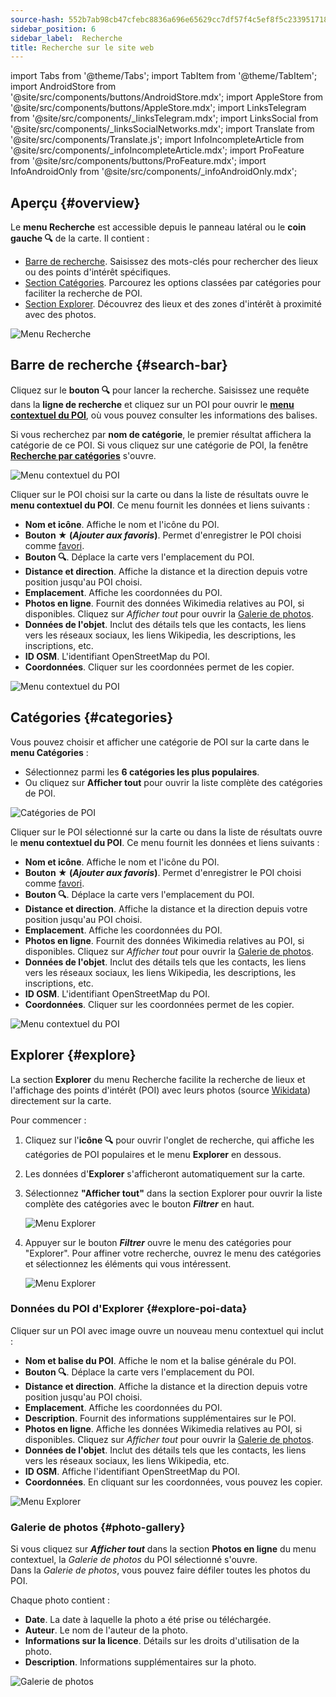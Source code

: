 ```yaml
---
source-hash: 552b7ab98cb47cfebc8836a696e65629cc7df57f4c5ef8f5c2339517189845a0
sidebar_position: 6
sidebar_label:  Recherche
title: Recherche sur le site web
---
```


import Tabs from '@theme/Tabs';
import TabItem from '@theme/TabItem';
import AndroidStore from '@site/src/components/buttons/AndroidStore.mdx';
import AppleStore from '@site/src/components/buttons/AppleStore.mdx';
import LinksTelegram from '@site/src/components/_linksTelegram.mdx';
import LinksSocial from '@site/src/components/_linksSocialNetworks.mdx';
import Translate from '@site/src/components/Translate.js';
import InfoIncompleteArticle from '@site/src/components/_infoIncompleteArticle.mdx';
import ProFeature from '@site/src/components/buttons/ProFeature.mdx';
import InfoAndroidOnly from '@site/src/components/_infoAndroidOnly.mdx';

<InfoIncompleteArticle/>


## Aperçu {#overview}

Le **menu Recherche** est accessible depuis le panneau latéral ou le **coin gauche 🔍** de la carte. Il contient :

- [Barre de recherche](#search-bar). Saisissez des mots-clés pour rechercher des lieux ou des points d'intérêt spécifiques.  
- [Section Catégories](#categories). Parcourez les options classées par catégories pour faciliter la recherche de POI.  
- [Section Explorer](#explore). Découvrez des lieux et des zones d'intérêt à proximité avec des photos.

![Menu Recherche](@site/static/img/web/search.png)


## Barre de recherche {#search-bar}

Cliquez sur le **bouton 🔍** pour lancer la recherche. Saisissez une requête dans la **ligne de recherche** et cliquez sur un POI pour ouvrir le [**menu contextuel du POI**](#explore-poi-data), où vous pouvez consulter les informations des balises.

Si vous recherchez par **nom de catégorie**, le premier résultat affichera la catégorie de ce POI. Si vous cliquez sur une catégorie de POI, la fenêtre [**Recherche par catégories**](#categories) s'ouvre.

![Menu contextuel du POI](@site/static/img/web/context_menu_poi.png)


Cliquer sur le POI choisi sur la carte ou dans la liste de résultats ouvre le **menu contextuel du POI**. Ce menu fournit les données et liens suivants :

- **Nom et icône**. Affiche le nom et l'icône du POI.  
- **Bouton ★ (*Ajouter aux favoris*)**. Permet d'enregistrer le POI choisi comme [favori](../web/web-userdata.mdx#add--edit-favorite).  
- **Bouton 🔍**. Déplace la carte vers l'emplacement du POI.  
- **Distance et direction**. Affiche la distance et la direction depuis votre position jusqu'au POI choisi.  
- **Emplacement**. Affiche les coordonnées du POI.  
- **Photos en ligne**. Fournit des données Wikimedia relatives au POI, si disponibles. Cliquez sur *Afficher tout* pour ouvrir la [Galerie de photos](#photo-gallery).
- **Données de l'objet**. Inclut des détails tels que les contacts, les liens vers les réseaux sociaux, les liens Wikipedia, les descriptions, les inscriptions, etc.  
- **ID OSM**. L'identifiant OpenStreetMap du POI.  
- **Coordonnées**. Cliquer sur les coordonnées permet de les copier.

![Menu contextuel du POI](@site/static/img/web/context_menu_poi_1.png)

## Catégories {#categories}

Vous pouvez choisir et afficher une catégorie de POI sur la carte dans le **menu Catégories** :

- Sélectionnez parmi les **6 catégories les plus populaires**.  
- Ou cliquez sur **Afficher tout** pour ouvrir la liste complète des catégories de POI.

![Catégories de POI](@site/static/img/web/categories_poi.png)

Cliquer sur le POI sélectionné sur la carte ou dans la liste de résultats ouvre le **menu contextuel du POI**. Ce menu fournit les données et liens suivants :

- **Nom et icône**. Affiche le nom et l'icône du POI.  
- **Bouton ★ (*Ajouter aux favoris*)**. Permet d'enregistrer le POI choisi comme [favori](../web/web-userdata.mdx#add--edit-favorite).  
- **Bouton 🔍**. Déplace la carte vers l'emplacement du POI.  
- **Distance et direction**. Affiche la distance et la direction depuis votre position jusqu'au POI choisi.  
- **Emplacement**. Affiche les coordonnées du POI.  
- **Photos en ligne**. Fournit des données Wikimedia relatives au POI, si disponibles. Cliquez sur *Afficher tout* pour ouvrir la [Galerie de photos](#photo-gallery).
- **Données de l'objet**. Inclut des détails tels que les contacts, les liens vers les réseaux sociaux, les liens Wikipedia, les descriptions, les inscriptions, etc.  
- **ID OSM**. L'identifiant OpenStreetMap du POI.  
- **Coordonnées**. Cliquer sur les coordonnées permet de les copier.

![Menu contextuel du POI](@site/static/img/web/categories_poi_1.png)


## Explorer {#explore}

La section **Explorer** du menu Recherche facilite la recherche de lieux et l'affichage des points d'intérêt (POI) avec leurs photos (source [Wikidata](https://www.wikidata.org/)) directement sur la carte.


Pour commencer :

1. Cliquez sur l'**icône 🔍** pour ouvrir l'onglet de recherche, qui affiche les catégories de POI populaires et le menu **Explorer** en dessous.  
2. Les données d'**Explorer** s'afficheront automatiquement sur la carte.  
3. Sélectionnez **"Afficher tout"** dans la section Explorer pour ouvrir la liste complète des catégories avec le bouton ***Filtrer*** en haut.  

   ![Menu Explorer](@site/static/img/web/explore.png)

4. Appuyer sur le bouton ***Filtrer*** ouvre le menu des catégories pour "Explorer". Pour affiner votre recherche, ouvrez le menu des catégories et sélectionnez les éléments qui vous intéressent.  

   ![Menu Explorer](@site/static/img/web/explore_cat.png)

### Données du POI d'Explorer {#explore-poi-data}

Cliquer sur un POI avec image ouvre un nouveau menu contextuel qui inclut :

- **Nom et balise du POI**. Affiche le nom et la balise générale du POI.  
- **Bouton 🔍**. Déplace la carte vers l'emplacement du POI.  
- **Distance et direction**. Affiche la distance et la direction depuis votre position jusqu'au POI choisi.  
- **Emplacement**. Affiche les coordonnées du POI.  
- **Description**. Fournit des informations supplémentaires sur le POI.  
- **Photos en ligne**. Affiche les données Wikimedia relatives au POI, si disponibles. Cliquez sur *Afficher tout* pour ouvrir la [Galerie de photos](#photo-gallery).  
- **Données de l'objet**. Inclut des détails tels que les contacts, les liens vers les réseaux sociaux, les liens Wikipedia, etc.  
- **ID OSM**. Affiche l'identifiant OpenStreetMap du POI.  
- **Coordonnées**. En cliquant sur les coordonnées, vous pouvez les copier.

![Menu Explorer](@site/static/img/web/poi_context.png)

### Galerie de photos {#photo-gallery}

Si vous cliquez sur ***Afficher tout*** dans la section **Photos en ligne** du menu contextuel, la *Galerie de photos* du POI sélectionné s'ouvre.  
Dans la *Galerie de photos*, vous pouvez faire défiler toutes les photos du POI.  

Chaque photo contient :

- **Date**. La date à laquelle la photo a été prise ou téléchargée.  
- **Auteur**. Le nom de l'auteur de la photo.  
- **Informations sur la licence**. Détails sur les droits d'utilisation de la photo.  
- **Description**. Informations supplémentaires sur la photo.

![Galerie de photos](@site/static/img/web/poi_photo.png)